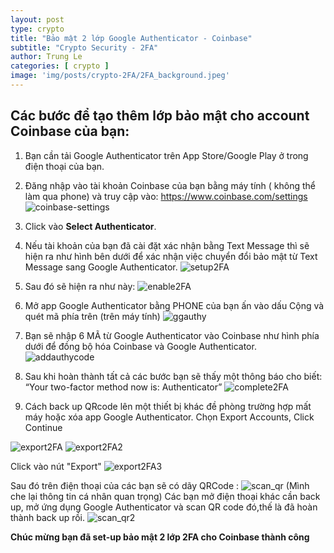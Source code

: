 ```yaml
---
layout: post
type: crypto
title: "Bảo mật 2 lớp Google Authenticator - Coinbase"
subtitle: "Crypto Security - 2FA"
author: Trung Le
categories: [ crypto ]
image: 'img/posts/crypto-2FA/2FA_background.jpeg'
---
```


## Các bước để tạo thêm lớp bảo mật cho account Coinbase của bạn:
1. Bạn cần tải Google Authenticator trên App Store/Google Play ở trong điện thoại của bạn.
2. Đăng nhập vào tài khoản Coinbase của bạn bằng máy tính ( không thể làm qua phone) và truy cập vào: https://www.coinbase.com/settings
![coinbase-settings](/img/posts/crypto-2FA/coinbase-settings.png)

3. 	Click vào **Select Authenticator**.
4. Nếu tài khoản của bạn đã cài đặt xác nhận bằng Text Message thì sẽ hiện ra như hình bên dưới để xác nhận việc chuyển đổi bảo mật từ Text Message sang Google Authenticator.
![setup2FA](/img/posts/crypto-2FA/setup2FA.png)
5. Sau đó sẽ hiện ra như này:
![enable2FA](/img/posts/crypto-2FA/enable2FA.png)
6. Mở app Google Authenticator bằng PHONE của bạn ấn vào dấu Cộng và quét mã phía trên (trên máy tính)
![ggauthy](/img/posts/crypto-2FA/ggauthy.png)
7. Bạn sẽ nhập 6 MÃ từ Google Authenticator vào Coinbase như hình phía dưới để đồng bộ hóa Coinbase và Google Authenticator.
![addauthycode](/img/posts/crypto-2FA/addauthycode.png)
8. Sau khi hoàn thành tất cả các bước bạn sẽ thấy một thông báo cho biết: “Your two-factor method now is: Authenticator”
![complete2FA](/img/posts/crypto-2FA/complete2FA.png)

9. Cách back up QRcode lên một thiết bị khác đề phòng trường hợp mất máy  hoặc xóa app Google Authenticator. Chọn Export Accounts, Click Continue 

![export2FA](/img/posts/crypto-2FA/export2FA.jpg)
![export2FA2](/img/posts/crypto-2FA/export2FA_2.jpg)

Click vào nút "Export"
![export2FA3](/img/posts/crypto-2FA/export2FA_3.jpg)

Sau đó trên điện thoại của các bạn sẽ có dãy QRCode :
![scan_qr](/img/posts/crypto-2FA/scan_qr.jpg)
(Mình che lại thông tin cá nhân quan trọng)
Các bạn mở điện thoại khác cần back up, mở ứng dụng Google Authenticator và scan QR code đó,thế là đã hoàn thành back up rồi.
![scan_qr2](/img/posts/crypto-2FA/scan_qr2.jpg)


**Chúc mừng bạn đã set-up bảo mật 2 lớp 2FA cho Coinbase thành công**